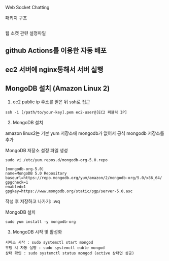 Web Socket Chatting

패키지 구조
````
````

웹 소캣 관련 설정파일



## github Actions를 이용한 자동 배포


## ec2 서버에 nginx통해서 서버 실행

## MongoDB 설치 (Amazon Linux 2)
1. ec2 public ip 주소를 얻은 뒤 ssh로 접근
````
ssh -i [/path/to/your-key].pem ec2-user@[EC2 퍼블릭 IP]
````
2. MongoDB 설치

amazon linux2는 기본 yum 저장소에 mongodb가 없어서 공식 mongodb 저장소를 추가

MongoDB 저장소 설정 파일 생성

````
sudo vi /etc/yum.repos.d/mongodb-org-5.0.repo

[mongodb-org-5.0]
name=MongoDB 5.0 Repository
baseurl=https://repo.mongodb.org/yum/amazon/2/mongodb-org/5.0/x86_64/
gpgcheck=1
enabled=1
gpgkey=https://www.mongodb.org/static/pgp/server-5.0.asc
````
작성 후 저장하고 나가기: :wq

MongoDB 설치
````
sudo yum install -y mongodb-org
````
3. MongoDB 시작 및 활성화

````
서비스 시작 : sudo systemctl start mongod
부팅 시 자동 실행 : sudo systemctl eable mongod
상태 확인 : sudo systemctl status mongod (active 상태면 성공)
````
